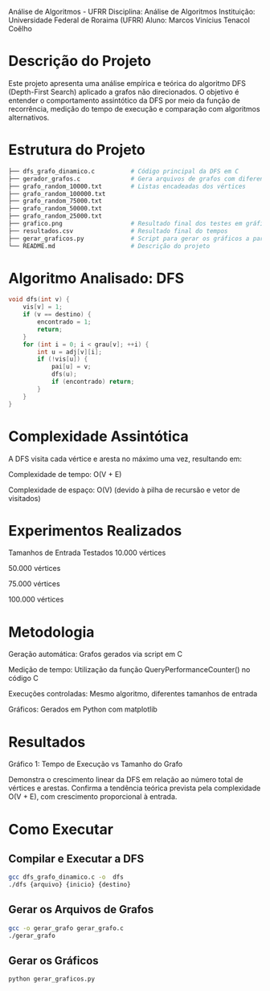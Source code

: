 Análise de Algoritmos - UFRR
Disciplina: Análise de Algoritmos
Instituição: Universidade Federal de Roraima (UFRR)
Aluno: Marcos Vinícius Tenacol Coêlho

# Descrição do Projeto #
Este projeto apresenta uma análise empírica e teórica do algoritmo DFS (Depth-First Search) aplicado a grafos não direcionados. O objetivo é entender o comportamento assintótico da DFS por meio da função de recorrência, medição do tempo de execução e comparação com algoritmos alternativos.
# Estrutura do Projeto #
```bash
├── dfs_grafo_dinamico.c          # Código principal da DFS em C
├── gerador_grafos.c              # Gera arquivos de grafos com diferentes tamanhos 
├── grafo_random_10000.txt        # Listas encadeadas dos vértices
├── grafo_random_100000.txt
├── grafo_random_75000.txt
├── grafo_random_50000.txt
├── grafo_random_25000.txt
├── grafico.png                   # Resultado final dos testes em gráfico
├── resultados.csv                # Resultado final do tempos
├── gerar_graficos.py             # Script para gerar os gráficos a partir dos CSVs
└── README.md                     # Descrição do projeto
```

# Algoritmo Analisado: DFS #

```c
void dfs(int v) {
    vis[v] = 1;
    if (v == destino) {
        encontrado = 1;
        return;
    }
    for (int i = 0; i < grau[v]; ++i) {
        int u = adj[v][i];
        if (!vis[u]) {
            pai[u] = v;
            dfs(u);
            if (encontrado) return;
        }
    }
}
```

# Complexidade Assintótica #
A DFS visita cada vértice e aresta no máximo uma vez, resultando em:

Complexidade de tempo: O(V + E)

Complexidade de espaço: O(V) (devido à pilha de recursão e vetor de visitados)

# Experimentos Realizados #
Tamanhos de Entrada Testados
10.000 vértices

50.000 vértices

75.000 vértices

100.000 vértices

# Metodologia #
Geração automática: Grafos gerados via script em C

Medição de tempo: Utilização da função QueryPerformanceCounter() no código C

Execuções controladas: Mesmo algoritmo, diferentes tamanhos de entrada

Gráficos: Gerados em Python com matplotlib

# Resultados #
Gráfico 1: Tempo de Execução vs Tamanho do Grafo

Demonstra o crescimento linear da DFS em relação ao número total de vértices e arestas.
Confirma a tendência teórica prevista pela complexidade O(V + E), com crescimento proporcional à entrada.

# Como Executar #
## Compilar e Executar a DFS ##
```bash
gcc dfs_grafo_dinamico.c -o  dfs
./dfs {arquivo} {inicio} {destino}
```
## Gerar os Arquivos de Grafos ##
```bash
gcc -o gerar_grafo gerar_grafo.c
./gerar_grafo
```
## Gerar os Gráficos ##
```bash
python gerar_graficos.py
```
